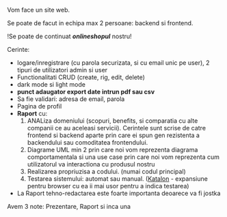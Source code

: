 Vom face un site web. 

Se poate de facut in echipa max 2 persoane: backend si frontend. 

!Se poate de continuat _**onlineshopul**_ nostru!

Cerinte: 
- logare/inregistrare (cu parola securizata, si cu email unic pe user), 2 tipuri de utilizatori admin si user 
- Functionalitati CRUD (create, rig, edit, delete)
- dark mode si light mode
- **punct adaugator export date intrun pdf sau csv** 
-  Sa fie validari: adresa de email, parola
-  Pagina de profil
- __Raport__  cu:
	1. ANALiza domeniului (scopuri, benefits, si comparatia cu alte companii ce au aceleasi servicii). Cerintele sunt scrise de catre frontend si backend aparte prin care ei spun gen rezistenta a backendului sau comoditatea frontendului. 
	2. Diagrame UML min 2 prin care noi vom reprezenta diagrama comportamentala si una use case prin care noi vom reprezenta cum utilizatorul va interactiona cu produsul nostru 
	3. Realizarea propriuzisa a codului. (numai codul principal)
	4. Testarea sistemului: automat sau manual. ([Katalon](https://chromewebstore.google.com/detail/katalon-recorder-selenium/ljdobmomdgdljniojadhoplhkpialdid) - expansiune pentru browser cu ea ii mai usor pentru a indica testarea)
- La Raport tehno-redactarea este foarte importanta deoarece va fi jostka 

Avem 3 note: Prezentare, Raport si inca una